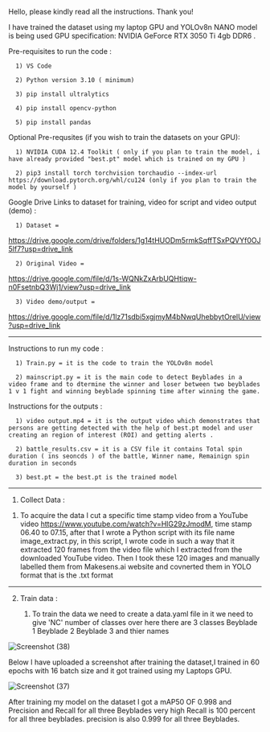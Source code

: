 Hello, please kindly read all the instructions. Thank you!

I have trained the dataset using my laptop GPU and YOLOv8n NANO model is being used
GPU specification: NVIDIA GeForce RTX 3050 Ti 4gb DDR6 .


Pre-requisites to run the code :

      1) VS Code 
      
      2) Python version 3.10 ( minimum)
      
      3) pip install ultralytics
      
      4) pip install opencv-python
      
      5) pip install pandas
      
Optional Pre-requsites (if you wish to train the datasets on your GPU):

      1) NVIDIA CUDA 12.4 Toolkit ( only if you plan to train the model, i have already provided "best.pt" model which is trained on my GPU ) 
      
      2) pip3 install torch torchvision torchaudio --index-url https://download.pytorch.org/whl/cu124 (only if you plan to train the model by yourself )



Google Drive Links to dataset for training, video for script and video output (demo) :

      1) Dataset = 
      
https://drive.google.com/drive/folders/1g14tHUODm5rmkSqffTSxPQVYf0OJ5lf7?usp=drive_link
      
      2) Original Video = 
      
https://drive.google.com/file/d/1s-WQNkZxArbUQHtiqw-n0FsetnbQ3Wj1/view?usp=drive_link
      
      3) Video demo/output =
       
https://drive.google.com/file/d/1lz71sdbi5xgjmyM4bNwqUhebbytOrelU/view?usp=drive_link

---

Instructions to run my code :

      1) Train.py = it is the code to train the YOLOv8n model
      
      2) mainscript.py = it is the main code to detect Beyblades in a video frame and to dtermine the winner and loser between two beyblades 1 v 1 fight and winning beyblade spinning time after winning the game.

Instructions for the outputs :

      1) video output.mp4 = it is the output video which demonstrates that persons are getting detected with the help of best.pt model and user creating an region of interest (ROI) and getting alerts .
      
      2) battle_results.csv = it is a CSV file it contains Total spin duration ( ins seoncds ) of the battle, Winner name, Remainign spin duration in seconds 
      
      3) best.pt = the best.pt is the trained model 

---

1) Collect Data :

  1.  To acquire the data I cut a specific time stamp video from a YouTube video https://www.youtube.com/watch?v=HlG29zJmodM, time stamp 06.40 to 07.15, after that  I wrote a Python script with its file name 
   image_extract.py, in this script, I wrote code in such a way that it extracted 120 frames from the video file which I extracted from the downloaded YouTube video. Then I took these 120 images and manually labelled them from Makesens.ai website and covnerted them in YOLO format that is the .txt format

---

2) Train data :

   1.  To train the data we need to create a data.yaml file in it we need to give 'NC' number of classes over here there are 3 classes Beyblade 1 Beyblade 2 Beyblade 3 and thier names

![Screenshot (38)](https://github.com/user-attachments/assets/6300b423-73fa-45b9-9663-1c512fd03fb8)


Below I have uploaded a screenshot after training the dataset,I trained in 60 epochs with 16 batch size and it got trained using my Laptops GPU.



![Screenshot (37)](https://github.com/user-attachments/assets/15dc734b-670f-46d9-a43e-3fed0d34f087)

After training my model on the dataset I got a mAP50 OF 0.998 and Precision and Recall for all three Beyblades very high Recall is 100 percent for all three beyblades. precision is also 0.999 for all three Beyblades.


